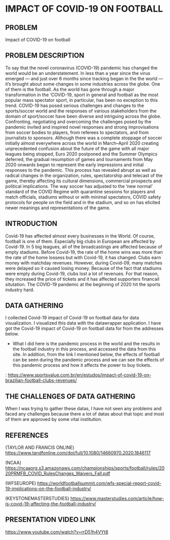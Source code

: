 # IMPACT OF COVID-19 ON FOOTBALL

## PROBLEM 
Impact of COVID-19 on football

## PROBLEM DESCRIPTION
To say that the novel coronavirus (COVID-19) pandemic has changed the world would be an understatement. In less than a year since the virus emerged — and just over 6 months since tracking began in the the world — it’s brought about some changes in some industries across the globe. One of them is the football.
As the world has gone through a major transformation in the ‘COVID-19, sport in general and football as the most popular mass spectator sport, in particular, has been no exception to this trend.
COVID-19 has posed serious challenges and changes to the sports/soccer world and the responses of various stakeholders from the domain of sport/soccer have been diverse and intriguing across the globe.
Confronting, negotiating and overcoming the challenges posed by the pandemic invited and inspired novel responses and strong improvisations from soccer bodies to players, from referees to spectators, and from journalists to sponsors.
Although there was a complete stoppage of soccer initially almost everywhere across the world in March–April 2020 creating unprecedented confusion about the future of the game with all major leagues being stopped, Euro 2020 postponed and the Summer Olympics deferred, the gradual resumption of games and tournaments from May 2020 onwards began to represent the early impressions and initial responses to the pandemic.
This process has revealed abrupt as well as radical changes in the organization, rules, spectatorship and telecast of the game, thereby affecting its cultural dimensions, commercial prospects and political implications. The way soccer has adjusted to the ‘new normal’ standard of the COVID Regime with quarantine sessions for players and match officials, stadiums without or with minimal spectators, COVID safety protocols for people on the field and in the stadium, and so on has elicited newer meanings and representations of the game.

## INTRODUCTION
Covid-19 has affected almost every businesses in the World. Of course, football is one of them. Especially big clubs in European are affected by Covid-19.
In 5 big leagues, all of the broadcastings are affected because of empty stadiums.
Before Covid-19, the rate of the home wins was more than the rate of the home lossess but with Covid-19, it has changed.
Clubs earn money with matchday revenues. However, during Covid-09, many matches were delayed so it caused losing money.
Because of the fact that stadiums were empty during Covid-19, clubs lost a lot of revenues. For that reason, they increased the price of tickets and it has affected supporters financail situtation.
The COVID-19 pandemic at the beginning of 2020 hit the sports industry hard.

## DATA GATHERING
I collected Covid-19 impact of Covid-19 on football data for data visualization. I visualized this data with the datawrapper application. I have got the Covid-19 impact of Covid-19 on football data for from the addresses below.

- What I did here is the pandemic process in the world and the results in the football industry in this process, and accessed the data from this site. In addition, from the link I mentioned below, the effects of football can be seen during the pandemic process and we can see the effects of this pandemic process and how it affects the power to buy tickets.
 
: https://www.sportsvalue.com.br/en/estudos/impact-of-covid-19-on-brazilian-football-clubs-revenues/

## THE CHALLENGES OF DATA GATHERING
When I was trying to gather these datas, I have not seen any problems and faced any challenges because there a lot of datas about that topic and most of them are approved by some vital institution.

## REFERENCES
(TAYLOR AND FRANCIS ONLINE) https://www.tandfonline.com/doi/full/10.1080/14660970.2020.1846117
  
(NCAA) https://ncaaorg.s3.amazonaws.com/championships/sports/football/rules/2020PRMFB_COVID_RulesChanges_Waivers_Fall.pdf
 
(WFSEUROPE) https://worldfootballsummit.com/wfs-special-report-covid-19-implications-on-the-football-industry/

(KEYSTONEMASTERSTUDIES) https://www.masterstudies.com/article/how-is-covid-19-affecting-the-football-industry/

## PRESENTATION VIDEO LINK 
https://www.youtube.com/watch?v=rrD51h4VYt8


